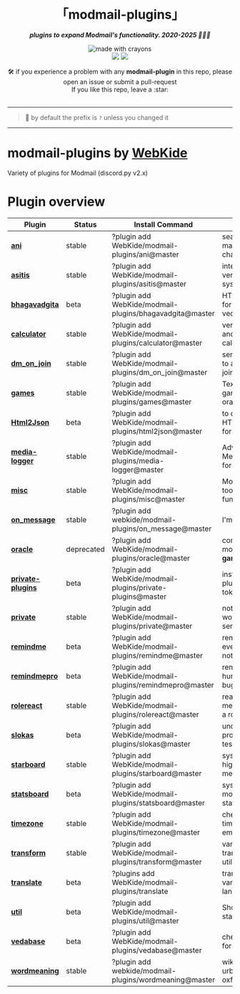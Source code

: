 <div align="center">
<h1>「modmail-plugins」</h1>
<p><b><i>plugins to expand Modmail's functionality. 2020-2025 🍆💦🍑</i></b></p>
</div>


<div align="center">
<img src="http://forthebadge.com/images/badges/made-with-crayons.svg?style=for-the-badge" alt="made with crayons"><br>
<img src="https://img.shields.io/badge/python-v3.7+-12a4ff?style=for-the-badge&logo=python&logoColor=12a4ff">
<img src="https://img.shields.io/badge/library-discord%2Epy%202%2Ex-ffbb10?style=for-the-badge&logo=discord">

<p>🛠️ if you experience a problem with any <b>modmail-plugin</b> in this repo, please open an issue or submit a pull-request
<br>If you like this repo, leave a :star:<br><br></p>
</div>

---

> 🔸 by default the prefix is `?` unless you changed it


- - - -

# modmail-plugins by [WebKide](https://github.com/WebKide/modmail-plugins/)
Variety of plugins for Modmail (discord.py v2.x)

# Plugin overview

| Plugin                                                                                        | Status     | Install Command                                            | Notes                                 |
|-----------------------------------------------------------------------------------------------|------------|------------------------------------------------------------|---------------------------------------|
| [**ani**](https://github.com/WebKide/modmail-plugins/tree/master/ani)                         | stable     | ?plugin add WebKide/modmail-plugins/ani@master             | search - Anime, manga, and characters |
| [**asitis**](https://github.com/WebKide/modmail-plugins/tree/master/asitis)                   | stable     | ?plugin add WebKide/modmail-plugins/asitis@master          | interactive verse retrieval system    |
| [**bhagavadgita**](https://github.com/WebKide/modmail-plugins/tree/master/bhagavadgita)       | beta       | ?plugin add WebKide/modmail-plugins/bhagavadgita@master    | HTTP request for verses vedabase.io   |
| [**calculator**](https://github.com/WebKide/modmail-plugins/tree/master/calculator)           | stable     | ?plugin add WebKide/modmail-plugins/calculator@master      | very flexible and powerful calculator |
| [**dm_on_join**](https://github.com/WebKide/modmail-plugins/tree/master/dm_on_join)           | stable     | ?plugin add WebKide/modmail-plugins/dm_on_join@master      | send a message to a user upon joining |
| [**games**](https://github.com/WebKide/modmail-plugins/tree/master/games)                     | stable     | ?plugin add WebKide/modmail-plugins/games@master           | Text based games and oracles          |
| [**Html2Json**](https://github.com/WebKide/modmail-plugins/tree/master/html2json)             | beta       | ?plugin add WebKide/modmail-plugins/html2json@master       | to convert HTML to JSON for asitis    |
| [**media-logger**](https://github.com/WebKide/modmail-plugins/tree/master/media-logger)       | stable     | ?plugin add WebKide/modmail-plugins/media-logger@master    | Advanced Media Tracking for Modmail   |
| [**misc**](https://github.com/WebKide/modmail-plugins/tree/master/misc)                       | stable     | ?plugin add WebKide/modmail-plugins/misc@master            | Moderation tools & utility functions  |
| [**on_message**](https://github.com/WebKide/modmail-plugins/tree/master/on_message)           | stable     | ?plugin add webkide/modmail-plugins/on_message@master      | I'm dad                               |
| [**oracle**](https://github.com/WebKide/modmail-plugins/tree/master/oracle)                   | deprecated | ?plugin add WebKide/modmail-plugins/oracle@master          | commands moved to **games** plugin    |
| [**private-plugins**](https://github.com/WebKide/modmail-plugins/tree/master/private-plugins) | beta       | ?plugin add WebKide/modmail-plugins/private-plugins@master | instal private plugins with token     |
| [**private**](https://github.com/WebKide/modmail-plugins/tree/master/private)                 | stable     | ?plugin add WebKide/modmail-plugins/private@master         | not for you, only works on my server  |
| [**remindme**](https://github.com/WebKide/modmail-plugins/tree/master/remindme)               | beta       | ?plugin add WebKide/modmail-plugins/remindme@master        | reminder for events and notes         |
| [**remindmepro**](https://github.com/WebKide/modmail-plugins/tree/master/remindmepro)         | beta       | ?plugin add WebKide/modmail-plugins/remindmepro@master     | reminder, still hunting for bugs      |
| [**rolereact**](https://github.com/WebKide/modmail-plugins/tree/master/rolereact)             | stable     | ?plugin add WebKide/modmail-plugins/rolereact@master       | react to message to get a role        |
| [**slokas**](https://github.com/WebKide/modmail-plugins/tree/master/slokas)                   | beta       | ?plugin add WebKide/modmail-plugins/slokas@master          | under production and testing          |
| [**starboard**](https://github.com/WebKide/modmail-plugins/tree/master/starboard)             | stable     | ?plugin add WebKide/modmail-plugins/starboard@master       | system to highlight starred messages  |
| [**statsboard**](https://github.com/WebKide/modmail-plugins/tree/master/statsboard)           | beta       | ?plugin add WebKide/modmail-plugins/statsboard@master      | system to monitor server stats        |
| [**timezone**](https://github.com/WebKide/modmail-plugins/tree/master/timezone)               | stable     | ?plugin add WebKide/modmail-plugins/timezone@master        | check multiple timezones in embed     |
| [**transform**](https://github.com/WebKide/modmail-plugins/tree/master/transform)             | stable     | ?plugin add WebKide/modmail-plugins/transform@master       | various text transformation utilities |
| [**translate**](https://github.com/WebKide/modmail-plugins/tree/master/translate)             | beta       | ?plugins add WebKide/modmail-plugins/translate             | translate various languages           |
| [**util**](https://github.com/WebKide/modmail-plugins/tree/master/util)                       | beta       | ?plugin add WebKide/modmail-plugins/util@master            | Show Bot's env stats                  |
| [**vedabase**](https://github.com/WebKide/modmail-plugins/tree/master/vedabase)               | beta       | ?plugin add WebKide/modmail-plugins/vedabase@master        | check vedabase for verses             |
| [**wordmeaning**](https://github.com/WebKide/modmail-plugins/tree/master/wordmeaning)         | stable     | ?plugin add webkide/modmail-plugins/wordmeaning@master     | wikipedia, urbandictionary, oxford    |

